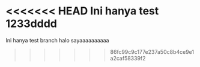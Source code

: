 <<<<<<< HEAD
Ini hanya test 1233dddd
=======
Ini hanya test branch
halo sayaaaaaaaaaa

>>>>>>> 86fc99c9c177e237a50c8b4ce9e1a2caf58339f2
